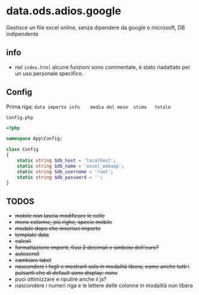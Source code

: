 # data.ods.adios.google

Gestisce un file excel online, senza dipendere da google o microsoft, DB indipendente

## info

+ nel ```index.html``` alcune funzioni sono commentate, è stato riadattato per un uso personale specifico.

## Config

Prima riga: ```data	importo	info	media del mese	stima	totale```


```Config.php```

```php
<?php

namespace App\Config;

class Config
{
	static string $db_host = 'localhost';
	static string $db_name = 'excel_webapp';
	static string $db_username = 'root';
	static string $db_password = '';
}
```

## TODOS

+ ~~mobile non lascia modificare le celle~~
+ ~~meno colonne, più righe, specie mobile~~
+ ~~modale dopo che inserisci importo~~
+ ~~template data~~
+ ~~calcoli~~
+ ~~formattazione importi, fissi 2 decimali e simbolo dell'euro?~~
+ ~~autoscroll~~
+ ~~cambiare label~~
+ ~~nascondere i fogli e mostrarli solo in modalità libera, come anche tutti i pulsanti che di default sono display: none~~
+ puoi ottimizzare e ripulire anche il js?
+ nascondere i numeri riga e le lettere delle colonne in modalità non libera
